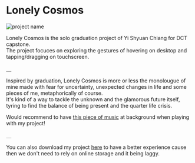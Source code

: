 # Lonely Cosmos
![project name](https://i.imgur.com/nDK4VE6.jpg)

Lonely Cosmos is the solo graduation project of Yi Shyuan Chiang for DCT capstone. <br>
The project focuces on exploring the gestures of hovering on desktop and tapping/dragging on touchscreen.

＿

Inspired by graduation, Lonely Cosmos is more or less the monolougue of mine made with fear for uncertainty, unexpected changes in life and some pieces of me, metaphorically of course.<br> 
It's kind of a way to tackle the unknown and the glamorous future itself, tyring to find the balance of being present and the quarter life crisis.

Would recommend to have [this piece of music](https://soundcloud.com/chillhopdotcom/idealism-snowfall
) at background when playing with my project!

＿

You can also download my project [here](https://drive.google.com/open?id=17WH13F8zjXuYAozB4ckqQadE8X6ZY2ef) to have a better experience cause then we don't need to rely on online storage and it being laggy.
